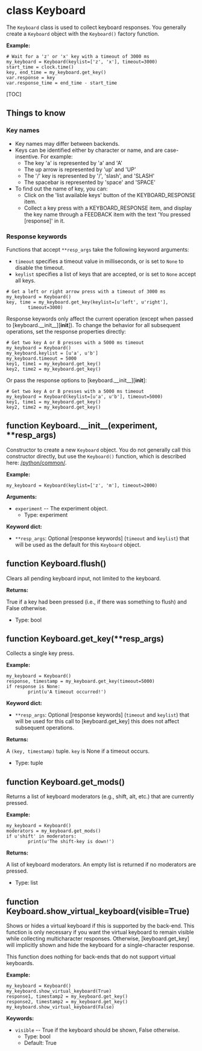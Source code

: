 <div class="ClassDoc YAMLDoc" id="Keyboard" markdown="1">

# class __Keyboard__

The `Keyboard` class is used to collect keyboard responses. You
generally create a `Keyboard` object with the `Keyboard()` factory
function.

__Example:__

~~~ .python
# Wait for a 'z' or 'x' key with a timeout of 3000 ms
my_keyboard = Keyboard(keylist=['z', 'x'], timeout=3000)
start_time = clock.time()
key, end_time = my_keyboard.get_key()
var.response = key
var.response_time = end_time - start_time
~~~

[TOC]

## Things to know

### Key names

- Key names may differ between backends.
- Keys can be identified either by character or name, and are
  case-insentive. For example:
  - The key 'a' is represented by 'a' and 'A'
  - The up arrow is represented by 'up' and 'UP'
  - The '/' key is represented by '/', 'slash', and 'SLASH'
  - The spacebar is represented by 'space' and 'SPACE'
- To find out the name of key, you can:
  - Click on the 'list available keys' button of the
    KEYBOARD_RESPONSE item.
  - Collect a key press with a KEYBOARD_RESPONSE item, and display
    the key name through a FEEDBACK item with the text 'You
    pressed [response]' in it.

### Response keywords

Functions that accept `**resp_args` take the following keyword
arguments:

- `timeout` specifies a timeout value in milliseconds, or is set to
  `None` to disable the timeout.
- `keylist` specifies a list of keys that are accepted, or is set to
  `None` accept all keys.

~~~ .python
# Get a left or right arrow press with a timeout of 3000 ms
my_keyboard = Keyboard()
key, time = my_keyboard.get_key(keylist=[u'left', u'right'],
        timeout=3000)
~~~

Response keywords only affect the current operation (except when passed
to [keyboard.\_\_init\_\_][__init__]). To change the behavior for all
subsequent operations, set the response properties directly:

~~~ .python
# Get two key A or B presses with a 5000 ms timeout
my_keyboard = Keyboard()
my_keyboard.keylist = [u'a', u'b']
my_keyboard.timeout = 5000
key1, time1 = my_keyboard.get_key()
key2, time2 = my_keyboard.get_key()
~~~

Or pass the response options to [keyboard.\_\_init\_\_][__init__]:

~~~ .python
# Get two key A or B presses with a 5000 ms timeout
my_keyboard = Keyboard(keylist=[u'a', u'b'], timeout=5000)
key1, time1 = my_keyboard.get_key()
key2, time2 = my_keyboard.get_key()
~~~

<div class="FunctionDoc YAMLDoc" id="Keyboard-__init__" markdown="1">

## function __Keyboard\.\_\_init\_\___\(experiment, \*\*resp\_args\)

Constructor to create a new `Keyboard` object. You do not generally
call this constructor directly, but use the `Keyboard()` function,
which is described here: [/python/common/]().

__Example:__

~~~ .python
my_keyboard = Keyboard(keylist=['z', 'm'], timeout=2000)
~~~

__Arguments:__

- `experiment` -- The experiment object.
	- Type: experiment

__Keyword dict:__

- `**resp_args`: Optional [response keywords] (`timeout` and `keylist`) that will be used as the default for this `Keyboard` object.

</div>

<div class="FunctionDoc YAMLDoc" id="Keyboard-flush" markdown="1">

## function __Keyboard\.flush__\(\)

Clears all pending keyboard input, not limited to the keyboard.

__Returns:__

True if a key had been pressed (i.e., if there was something to flush) and False otherwise.

- Type: bool

</div>

<div class="FunctionDoc YAMLDoc" id="Keyboard-get_key" markdown="1">

## function __Keyboard\.get\_key__\(\*\*resp\_args\)

Collects a single key press.

__Example:__

~~~ .python
my_keyboard = Keyboard()
response, timestamp = my_keyboard.get_key(timeout=5000)
if response is None:
        print(u'A timeout occurred!')
~~~

__Keyword dict:__

- `**resp_args`: Optional [response keywords] (`timeout` and `keylist`) that will be used for this call to [keyboard.get_key] this does not affect subsequent operations.

__Returns:__

A `(key, timestamp)` tuple. `key` is None if a timeout occurs.

- Type: tuple

</div>

<div class="FunctionDoc YAMLDoc" id="Keyboard-get_mods" markdown="1">

## function __Keyboard\.get\_mods__\(\)

Returns a list of keyboard moderators (e.g., shift, alt, etc.) that are currently pressed.

__Example:__

~~~ .python
my_keyboard = Keyboard()
moderators = my_keyboard.get_mods()
if u'shift' in moderators:
        print(u'The shift-key is down!')
~~~

__Returns:__

A list of keyboard moderators. An empty list is returned if no moderators are pressed.

- Type: list

</div>

<div class="FunctionDoc YAMLDoc" id="Keyboard-show_virtual_keyboard" markdown="1">

## function __Keyboard\.show\_virtual\_keyboard__\(visible=True\)

Shows or hides a virtual keyboard if this is supported by the
back-end. This function is only necessary if you want the virtual
keyboard to remain visible while collecting multicharacter
responses. Otherwise, [keyboard.get_key] will implicitly shown and
hide the keyboard for a single-character response.

This function does nothing for back-ends that do not support virtual
keyboards.

__Example:__

~~~ .python
my_keyboard = Keyboard()
my_keyboard.show_virtual_keyboard(True)
response1, timestamp2 = my_keyboard.get_key()
response2, timestamp2 = my_keyboard.get_key()
my_keyboard.show_virtual_keyboard(False)
~~~

__Keywords:__

- `visible` -- True if the keyboard should be shown, False otherwise.
	- Type: bool
	- Default: True

</div>

</div>

